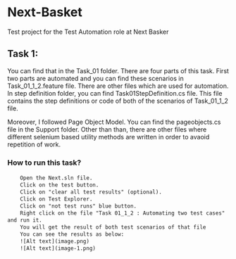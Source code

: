 # Next-Basket
Test project for the Test Automation role at Next Basker
## Task 1:
You can find that in the Task_01 folder. There are four parts of this task. First two parts are automated and you can find
these scenarios in Task_01_1_2.feature file. There are other files which are used for automation. In step definition folder, you can find Task01StepDefinition.cs file. This file contains the step definitions or code of both of the scenarios of Task_01_1_2 file.

Moreover, I followed Page Object Model. You can find the pageobjects.cs file in the Support folder. Other than than, there are other files where different selenium based utility methods are written in order to avaoid repetition of work. 

### How to run this task?
        Open the Next.sln file.
        Click on the test button.
        Click on "clear all test results" (optional).
        Click on Test Explorer.
        Click on "not test runs" blue button.
        Right click on the file "Task 01_1_2 : Automating two test cases" and run it.
        You will get the result of both test scenarios of that file
        You can see the results as below:
        ![Alt text](image.png)
        ![Alt text](image-1.png)


